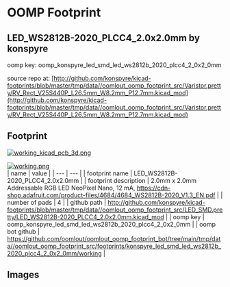 # OOMP Footprint  
## LED_WS2812B-2020_PLCC4_2.0x2.0mm  by konspyre  
  
oomp key: oomp_konspyre_led_smd_led_ws2812b_2020_plcc4_2_0x2_0mm  
  
source repo at: [http://github.com/konspyre/kicad-footprints/blob/master/tmp/data//oomlout_oomp_footprint_src/Varistor.pretty/RV_Rect_V25S440P_L26.5mm_W8.2mm_P12.7mm.kicad_mod](http://github.com/konspyre/kicad-footprints/blob/master/tmp/data//oomlout_oomp_footprint_src/Varistor.pretty/RV_Rect_V25S440P_L26.5mm_W8.2mm_P12.7mm.kicad_mod)  
## Footprint  
  
[![working_kicad_pcb_3d.png](working_kicad_pcb_3d_600.png)](working_kicad_pcb_3d.png)  
  
[![working.png](working_600.png)](working.png)  
| name | value | 
| --- | --- | 
| footprint name | LED_WS2812B-2020_PLCC4_2.0x2.0mm | 
| footprint description | 2.0mm x 2.0mm Addressable RGB LED NeoPixel Nano, 12 mA, https://cdn-shop.adafruit.com/product-files/4684/4684_WS2812B-2020_V1.3_EN.pdf | 
| number of pads | 4 | 
| github path | http://github.com/konspyre/kicad-footprints/blob/master/tmp/data//oomlout_oomp_footprint_src/LED_SMD.pretty/LED_WS2812B-2020_PLCC4_2.0x2.0mm.kicad_mod | 
| oomp key | oomp_konspyre_led_smd_led_ws2812b_2020_plcc4_2_0x2_0mm | 
| oomp bot github | https://github.com/oomlout/oomlout_oomp_footprint_bot/tree/main/tmp/data//oomlout_oomp_footprint_src/footprints/konspyre_led_smd_led_ws2812b_2020_plcc4_2_0x2_0mm/working | 
## Images  
